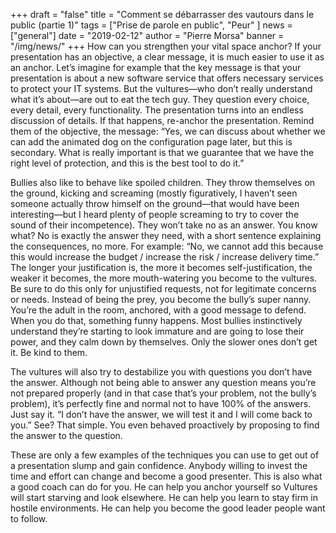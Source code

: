 +++
draft = "false"
title = "Comment se débarrasser des vautours dans le public (partie 1)"
tags = ["Prise de parole en public", "Peur" ]
news = ["general"]
date = "2019-02-12"
author = "Pierre Morsa"
banner = "/img/news/"
+++
How can you strengthen your vital space anchor? If your presentation has an objective, a clear message, it is much easier to use it as an anchor. Let’s imagine for example that the key message is that your presentation is about a new software service that offers necessary services to protect your IT systems. But the vultures—who don’t really understand what it’s about—are out to eat the tech guy. They question every choice, every detail, every functionality. The presentation turns into an endless discussion of details. If that happens, re-anchor the presentation. Remind them of the objective, the message: “Yes, we can discuss about whether we can add the animated dog on the configuration page later, but this is secondary. What is really important is that we guarantee that we have the right level of protection, and this is the best tool to do it.”

Bullies also like to behave like spoiled children. They throw themselves on the ground, kicking and screaming (mostly figuratively, I haven’t seen someone actually throw himself on the ground—that would have been interesting—but I heard plenty of people screaming to try to cover the sound of their incompetence). They won’t take no as an answer. You know what? No is exactly the answer they need, with a short sentence explaining the consequences, no more. For example: “No, we cannot add this because this would increase the budget / increase the risk / increase delivery time.” The longer your justification is, the more it becomes self-justification, the weaker it becomes, the more mouth-watering you become to the vultures. Be sure to do this only for unjustified requests, not for legitimate concerns or needs. Instead of being the prey, you become the bully’s super nanny. You’re the adult in the room, anchored, with a good message to defend. When you do that, something funny happens. Most bullies instinctively understand they’re starting to look immature and are going to lose their power, and they calm down by themselves. Only the slower ones don’t get it. Be kind to them.

The vultures will also try to destabilize you with questions you don’t have the answer. Although not being able to answer any question means you’re not prepared properly (and in that case that’s your problem, not the bully’s problem), it’s perfectly fine and normal not to have 100% of the answers. Just say it. “I don’t have the answer, we will test it and I will come back to you.” See? That simple. You even behaved proactively by proposing to find the answer to the question.

These are only a few examples of the techniques you can use to get out of a presentation slump and gain confidence. Anybody willing to invest the time and effort can change and become a good presenter. This is also what a good coach can do for you. He can help you anchor yourself so Vultures will start starving and look elsewhere. He can help you learn to stay firm in hostile environments. He can help you become the good leader people want to follow.

